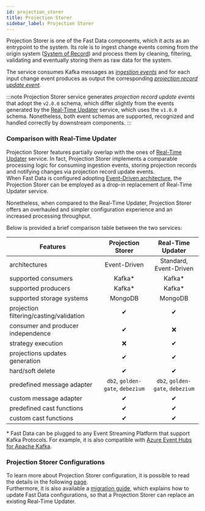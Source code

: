 ```yaml
---
id: projection_storer
title: Projection Storer
sidebar_label: Projection Storer
---
```


Projection Storer is one of the Fast Data components, which it acts as an entrypoint to the system. Its role is to ingest change events coming from the
origin system ([System of Record](/fast_data/concepts/the_basics.md#system-of-record-sor)) and process them by cleaning, filtering,
validating and eventually storing them as raw data for the system.

The service consumes Kafka messages as [_ingestion events_](/fast_data/concepts/inputs_and_outputs.md#ingestion-message) and for each
input change event produces as output the corresponding [_projection record update event_](/fast_data/concepts/inputs_and_outputs.md#projection-update-message).

:::note
Projection Storer service generates _projection record update events_ that adopt the `v2.0.0` schema, which differ slightly
from the events generated by the [Real-Time Updater](/fast_data/realtime_updater.md) service, which uses the `v1.0.0` schema. Nonetheless, both event schemas are
supported, recognized and handled correctly by downstream components.
:::

### Comparison with Real-Time Updater

Projection Storer features partially overlap with the ones of [Real-Time Updater](/fast_data/realtime_updater.md) service. In fact,
Projection Storer implements a comparable processing logic for consuming ingestion events, storing projection records and notifying
changes via projection record update events.  
When Fast Data is configured adopting [Event-Driven architecture](/fast_data/concepts/architecture.md#event-driven-architecture), the Projection Storer can be employed as a drop-in
replacement of Real-Time Updater service.

Nonetheless, when compared to the Real-Time Updater, Projection Storer offers an overhauled and simpler configuration experience and an increased processing throughput.

Below is provided a brief comparison table between the two services:

| Features                                |        Projection Storer         |        Real-Time Updater         |
|-----------------------------------------|:--------------------------------:|:--------------------------------:|
| architectures                           |           Event-Driven           |      Standard, Event-Driven      |
| supported consumers                     |              Kafka*              |              Kafka*              |
| supported producers                     |              Kafka*              |              Kafka*              |
| supported storage systems               |             MongoDB              |             MongoDB              |
| projection filtering/casting/validation |                ✔                 |                ✔                 |
| consumer and producer independence      |                ✔                 |                ❌                 |
| strategy execution                      |                ❌                 |                ✔                 |
| projections updates generation          |                ✔                 |                ✔                 |
| hard/soft delete                        |                ✔                 |                ✔                 |
| predefined message adapter              | `db2`, `golden-gate`, `debezium` | `db2`, `golden-gate`, `debezium` |
| custom message adapter                  |                ✔                 |                ✔                 |
| predefined cast functions               |                ✔                 |                ✔                 |
| custom cast functions                   |                ✔                 |                ✔                 |

\* Fast Data can be plugged to any Event Streaming Platform that support Kafka Protocols. For example, it is also compatible
with [Azure Event Hubs for Apache Kafka](https://learn.microsoft.com/en-us/azure/event-hubs/azure-event-hubs-kafka-overview). 

### Projection Storer Configurations

To learn more about Projection Storer configuration, it is possible to read the details in the following [page](/fast_data/configuration/projection_storer.md).  
Furthermore, it is also available a [migration guide](/fast_data/configuration/projection_storer.md#migration-guide),
which explains how to update Fast Data configurations, so that a Projection Storer can replace an existing Real-Time Updater.
